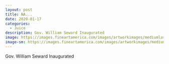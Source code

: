 ```yaml
---
layout: post
title: NA...
date: 2020-01-17
categories: 
  - Juice
description: Gov. William Seward Inaugurated
image: https://images.fineartamerica.com/images/artworkimages/mediumlarge/1/william-seward-greg-joens.jpg
image-sm: https://images.fineartamerica.com/images/artworkimages/mediumlarge/1/william-seward-greg-joens.jpg
---
```

Gov. William Seward Inaugurated
